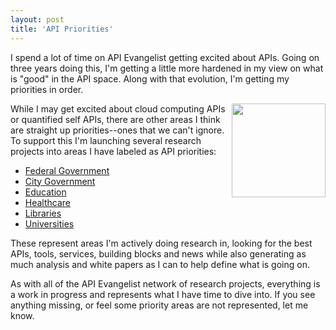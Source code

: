 ```yaml
---
layout: post
title: 'API Priorities'
---
```

<p>I spend a lot of time on API Evangelist getting excited about APIs.  Going on three years doing this, I'm getting a little more hardened in my view on what is "good" in the API space.  Along with that evolution, I'm getting my priorities in order.</p>
<p><img src="https://s3.amazonaws.com/kinlane-productions/api-evangelist/att/priorities.png" alt="" width="150" align="right" /></p>
<p>While I may get excited about cloud computing APIs or quantified self APIs, there are other areas I think are straight up priorities--ones that we can't ignore.  To support this I'm launching several research projects into areas I have labeled as API priorities:</p>
<ul class="mainlist">
<li><a title="Federal Government" href="http://federal-government.apievangelist.com" target="_blank">Federal Government</a></li>
<li><a title="City Government APIs" href="http://city-government.apievangelist.com" target="_blank">City Government</a></li>
<li><a title="Education APIs" href="http://education.apievangelist.com" target="_blank">Education</a></li>
<li><a title="Library APIs" href="http://healthcare.apievangelist.com" target="_blank">Healthcare</a></li>
<li><a title="Library APIs" href="http://libraries.apievangelist.com" target="_blank">Libraries</a></li>
<li><a title="University APis" href="http://university.apievangelist.com/" target="_blank">Universities</a></li>
</ul>
<p>These represent areas I'm actively doing research in, looking for the best APIs, tools, services, building blocks and news while also generating as much analysis and white papers as I can to help define what is going on.</p>
<p>As with all of the API Evangelist network of research projects, everything is a work in progress and represents what I have time to dive into.  If you see anything missing, or feel some priority areas are not represented, let me know.</p>